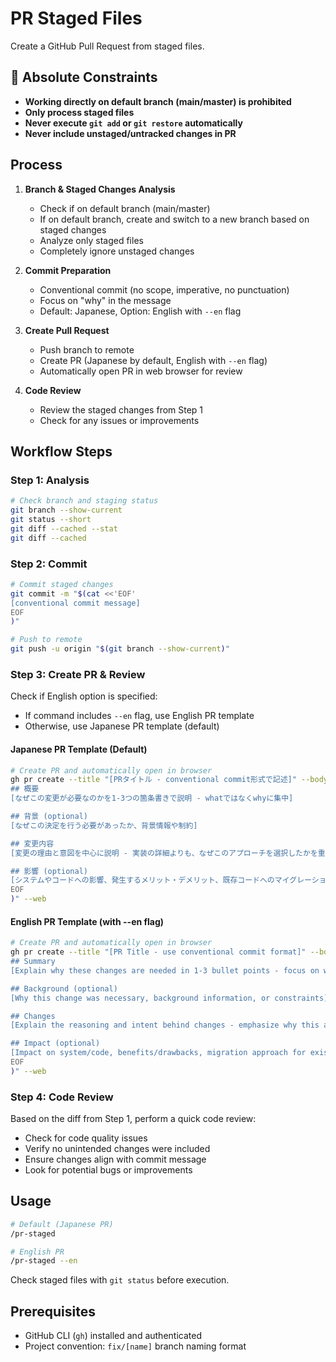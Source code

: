 # PR Staged Files

Create a GitHub Pull Request from staged files.

## 🚨 Absolute Constraints

- **Working directly on default branch (main/master) is prohibited**
- **Only process staged files**
- **Never execute `git add` or `git restore` automatically**
- **Never include unstaged/untracked changes in PR**

## Process

1. **Branch & Staged Changes Analysis**
   - Check if on default branch (main/master)
   - If on default branch, create and switch to a new branch based on staged changes
   - Analyze only staged files
   - Completely ignore unstaged changes

2. **Commit Preparation**
   - Conventional commit (no scope, imperative, no punctuation)
   - Focus on "why" in the message
   - Default: Japanese, Option: English with `--en` flag

3. **Create Pull Request**
   - Push branch to remote
   - Create PR (Japanese by default, English with `--en` flag)
   - Automatically open PR in web browser for review

4. **Code Review**
   - Review the staged changes from Step 1
   - Check for any issues or improvements

## Workflow Steps

### Step 1: Analysis

```zsh
# Check branch and staging status
git branch --show-current
git status --short
git diff --cached --stat
git diff --cached
```

### Step 2: Commit

```zsh
# Commit staged changes
git commit -m "$(cat <<'EOF'
[conventional commit message]
EOF
)"

# Push to remote
git push -u origin "$(git branch --show-current)"
```

### Step 3: Create PR & Review

Check if English option is specified:

- If command includes `--en` flag, use English PR template
- Otherwise, use Japanese PR template (default)

#### Japanese PR Template (Default)

```zsh
# Create PR and automatically open in browser
gh pr create --title "[PRタイトル - conventional commit形式で記述]" --body "$(cat <<'EOF'
## 概要
[なぜこの変更が必要なのかを1-3つの箇条書きで説明 - whatではなくwhyに集中]

## 背景 (optional)
[なぜこの決定を行う必要があったか、背景情報や制約]

## 変更内容
[変更の理由と意図を中心に説明 - 実装の詳細よりも、なぜこのアプローチを選択したかを重視]

## 影響 (optional)
[システムやコードへの影響、発生するメリット・デメリット、既存コードへのマイグレーション方法など]
EOF
)" --web
```

#### English PR Template (with --en flag)

```zsh
# Create PR and automatically open in browser
gh pr create --title "[PR Title - use conventional commit format]" --body "$(cat <<'EOF'
## Summary
[Explain why these changes are needed in 1-3 bullet points - focus on why, not what]

## Background (optional)
[Why this change was necessary, background information, or constraints]

## Changes
[Explain the reasoning and intent behind changes - emphasize why this approach was chosen over implementation details]

## Impact (optional)
[Impact on system/code, benefits/drawbacks, migration approach for existing code]
EOF
)" --web
```

### Step 4: Code Review

Based on the diff from Step 1, perform a quick code review:

- Check for code quality issues
- Verify no unintended changes were included
- Ensure changes align with commit message
- Look for potential bugs or improvements

## Usage

```zsh
# Default (Japanese PR)
/pr-staged

# English PR
/pr-staged --en
```

Check staged files with `git status` before execution.

## Prerequisites

- GitHub CLI (`gh`) installed and authenticated
- Project convention: `fix/[name]` branch naming format
